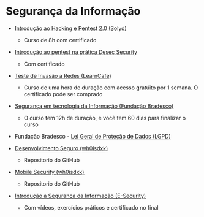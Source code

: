 # Segurança da Informação

-  [Introdução ao Hacking e Pentest 2.0 (Solyd)](https://solyd.com.br/treinamentos/introducao-ao-hacking-e-pentest-2/)
    * Curso de 8h com certificado
 
- [Introdução ao pentest na prática Desec Security](https://desecsecurity.com/curso/introducao-pentest)
    * Com certificado
 
- [Teste de Invasão a Redes (LearnCafe)](https://www.learncafe.com/cursos/curso-de-pentest---teste-de-invasao-a-redes)
  * Curso de uma hora de duração com acesso gratúito por 1 semana. O certificado pode ser comprado
 
- [Segurança em tecnologia da Informação (Fundação Bradesco)](https://www.ev.org.br/cursos/seguranca-em-tecnologia-da-informacao)
  * O curso tem 12h de duração, e você tem 60 dias para finalizar o curso

- Fundação Bradesco - [Lei Geral de Proteção de Dados (LGPD)](https://www.ev.org.br/cursos/lei-geral-de-protecao-de-dados-lgpd)

- [Desenvolvimento Seguro (wh0isdxk)](https://github.com/wh0isdxk/DesenvolvimentoSeguro)
  * Repositorio do GitHub

- [Mobile Security (wh0isdxk)](https://github.com/wh0isdxk/MobileSecurity)
  * Repositorio do GitHub

- [Introdução a Segurança da Informação (E-Security)](https://esecurity.com.br/cursos/introducao-a-seguranca-da-informacao/)
    * Com vídeos, exercícios práticos e certificado no final
